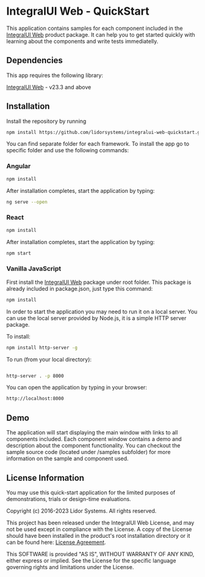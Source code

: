 # IntegralUI Web - QuickStart

This application contains samples for each component included in the [IntegralUI Web](http://www.lidorsystems.com/products/web/studio/) product package. It can help you to get started quickly with learning about the components and write tests immediatelly.

## Dependencies

This app requires the following library:

[IntegralUI Web](https://github.com/lidorsystems/integralui-web) - v23.3 and above


## Installation

Install the repository by running

```bash
npm install https://github.com/lidorsystems/integralui-web-quickstart.git
```

You can find separate folder for each framework. To install the app go to specific folder and use the following commands:


### Angular

```bash
npm install
```

After installation completes, start the application by typing:

```bash
ng serve --open
```

### React


```bash
npm install
```

After installation completes, start the application by typing:

```bash
npm start
```


### Vanilla JavaScript

First install the [IntegralUI Web](https://github.com/lidorsystems/integralui-web) package under root folder. This package is already included in package.json, just type this command:

```bash
npm install
```

In order to start the application you may need to run it on a local server. You can use the local server provided by Node.js, it is a simple HTTP server package. 

To install:

```bash
npm install http-server -g
```

To run (from your local directory):

```bash

http-server . -p 8000
```

You can open the application by typing in your browser:

```bash
http://localhost:8000
```

## Demo

The application will start displaying the main window with links to all components included. Each component window contains a demo and description about the component functionality. You can checkout the sample source code (located under /samples subfolder) for more information on the sample and component used.


## License Information

You may use this quick-start application for the limited purposes of demonstrations, trials or design-time evaluations.

Copyright (c) 2016-2023 Lidor Systems. All rights reserved.

This project has been released under the IntegralUI Web License, and may not be used except in compliance with the License.
A copy of the License should have been installed in the product's root installation directory or it can be found here: [License Agreement](http://www.lidorsystems.com/products/web/studio/license-agreement.aspx).

This SOFTWARE is provided "AS IS", WITHOUT WARRANTY OF ANY KIND, either express or implied. See the License for the specific language governing rights and limitations under the License.

